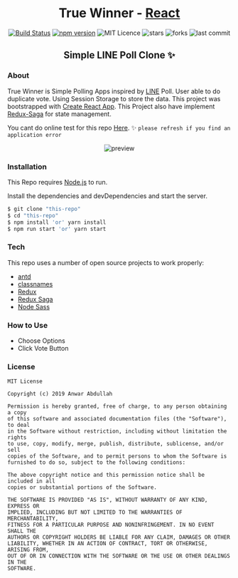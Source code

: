 <!-- markdownlint-disable MD033 -->
<div align="center">

# True Winner - [React](https://reactjs.org/)
[![Build Status](https://travis-ci.org/joemccann/dillinger.svg?branch=master)](https://travis-ci.org/joemccann/dillinger) [![npm version](https://img.shields.io/npm/v/react.svg?style=flat)](https://www.npmjs.com/package/react) ![MIT Licence](https://badges.frapsoft.com/os/mit/mit.svg?v=103) ![stars](https://badgen.net/github/stars/anwarabdullahn/true-winner-react) ![forks](https://badgen.net/github/forks/anwarabdullahn/true-winner-react)
![last commit](https://badgen.net/github/last-commit/anwarabdullahn/true-winner-react)

## Simple LINE Poll Clone  ✨

<div align="left">

### About
True Winner is Simple Polling Apps inspired by [LINE](https://line.me/en/) Poll. User able to do duplicate vote. Using Session Storage to store the data. This project was bootstrapped with [Create React App](https://github.com/facebook/create-react-app). This Project also have implement [Redux-Saga](https://github.com/redux-saga/redux-saga) for state management.

You cant do online test for this repo [Here](https://true-winner.herokuapp.com/). ✨
``` please refresh if you find an application error ```

</div>

![preview](assets/compare.png)

</div>

### Installation
This Repo requires [Node.js](https://nodejs.org/) to run.

Install the dependencies and devDependencies and start the server.

```sh
$ git clone "this-repo"
$ cd "this-repo"
$ npm install 'or' yarn install
$ npm run start 'or' yarn start
```

### Tech
This repo uses a number of open source projects to work properly:
* [antd](https://ant.design/)
* [classnames](https://www.npmjs.com/package/classnames/)
* [Redux](https://github.com/reduxjs/redux)
* [Redux Saga](https://redux-saga.js.org/)
* [Node Sass](https://npmjs.org/package/node-sass/)

### How to Use
 - Choose Options
 - Click Vote Button

### License

    MIT License

    Copyright (c) 2019 Anwar Abdullah

    Permission is hereby granted, free of charge, to any person obtaining a copy
    of this software and associated documentation files (the "Software"), to deal
    in the Software without restriction, including without limitation the rights
    to use, copy, modify, merge, publish, distribute, sublicense, and/or sell
    copies of the Software, and to permit persons to whom the Software is
    furnished to do so, subject to the following conditions:

    The above copyright notice and this permission notice shall be included in all
    copies or substantial portions of the Software.

    THE SOFTWARE IS PROVIDED "AS IS", WITHOUT WARRANTY OF ANY KIND, EXPRESS OR
    IMPLIED, INCLUDING BUT NOT LIMITED TO THE WARRANTIES OF MERCHANTABILITY,
    FITNESS FOR A PARTICULAR PURPOSE AND NONINFRINGEMENT. IN NO EVENT SHALL THE
    AUTHORS OR COPYRIGHT HOLDERS BE LIABLE FOR ANY CLAIM, DAMAGES OR OTHER
    LIABILITY, WHETHER IN AN ACTION OF CONTRACT, TORT OR OTHERWISE, ARISING FROM,
    OUT OF OR IN CONNECTION WITH THE SOFTWARE OR THE USE OR OTHER DEALINGS IN THE
    SOFTWARE.